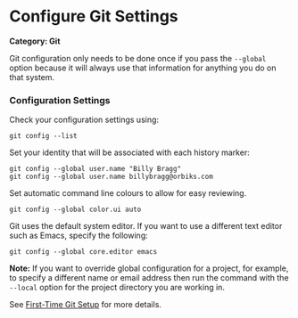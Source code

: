 # Configure Git Settings

__Category: Git__

Git configuration only needs to be done once if you pass the `--global` option because it will always use that information for anything you do on that system. 

### Configuration Settings

Check your configuration settings using:

```shell
git config --list
```

Set your identity that will be associated with each history marker:

```shell
git config --global user.name "Billy Bragg"
git config --global user.name billybragg@orbiks.com
```

Set automatic command line colours to allow for easy reviewing.

```shell
git config --global color.ui auto
```

Git uses the default system editor. If you want to use a different text editor such as Emacs, specify the following:

```shell
git config --global core.editor emacs
```

__Note:__ If you want to override global configuration for a project, for example, to specify a different name or email address then run the command with the `--local` option for the project directory you are working in.

See [First-Time Git Setup](https://git-scm.com/book/en/v2/Getting-Started-First-Time-Git-Setup) for more details.